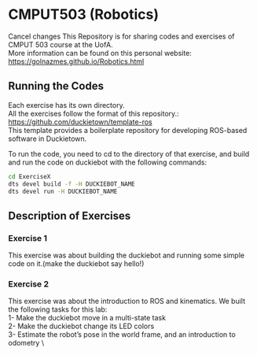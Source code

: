 # CMPUT503 (Robotics)
Cancel changes
This Repository is for sharing codes and exercises of CMPUT 503 course at the UofA. \
More information can be found on this personal website: https://golnazmes.github.io/Robotics.html

## Running the Codes

Each exercise has its own directory. \
All the exercises follow the format of this repository.: https://github.com/duckietown/template-ros \
This template provides a boilerplate repository for developing ROS-based software in Duckietown. 

To run the code, you need to cd to the directory of that exercise, and build and run the code on duckiebot with the following commands: 

```bash
cd ExerciseX
dts devel build -f -H DUCKIEBOT_NAME
dts devel run -H DUCKIEBOT_NAME
```

## Description of Exercises
### Exercise 1

This exercise was about building the duckiebot and running some simple code on it.(make the duckiebot say hello!)

### Exercise 2
This exercise was about the introduction to ROS and kinematics.
We built the following tasks for this lab: \
1- Make the duckiebot move in a multi-state task \
2- Make the duckiebot change its LED colors \
3- Estimate the robot’s pose in the world frame, and an introduction to odometry \



